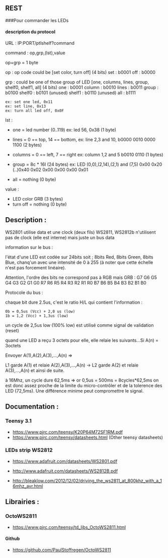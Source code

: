 ## REST

###Pour commander les LEDs

#### description du protocol

URL : IP:PORT/ptlshelf?command

command : op,grp,(lst),value

op+grp = 1 byte

op : op code could be [set color, turn off]  (4 bits)
    set : b0001
    off : b0000
    
grp : could be one of those group of LED [one, columns, lines,  group, shelf0, shelf1, all] (4 bits)
    one     : b0001
    column  : b0010 
    lines   : b0011
    group   : b0100
    shelf0  : b0101 (unused)
    shelf1  : b0110 (unused)
    all     : b1111
    
    ex: set one led, 0x11
    ex: set line, 0x13
    ex: turn all led off, 0x0F
    
lst :

 * one = led number (0..119)  ex: led 56, 0x38 (1 byte)

 * lines = 0 == top, 14 == bottom, ex: line 2,3 and 10, b0000 0010 0000 1100 (2 bytes)
 * columns = 0 == left, 7 == right ex: column 1,2 and 5 b0010 0110 (1 bytes)

 * group = 8c * 16l (24 bytes) ex: LED (0,0),(2,14),(2,1) and (7,5) 0x00 0x20 (..)0x40 0x02 0x00 0x00 0x00 0x01

 * all = nothing (0 byte)

value :

 * LED color GRB (3 bytes)
 * turn off = nothing (0 byte)


## Description :


WS2801 utilise data et une clock (deux fils)
WS2811, WS2812b n'utilisent pas de clock (elle est interne) mais juste un bus data


information sur le bus :

l'état d'une LED est codée sur 24bits soit ; 
8bits Red, 8bits Green, 8bits Blue, chanq'un avec une intensité de 0 à 255
(à noter que cette échelle n'est pas forcement linéaire).

Attention, l'ordre des bits ne correspond pas à RGB mais GRB :
G7 G6 G5 G4 G3 G2 G1 G0 R7 R6 R5 R4 R3 R2 R1 R0 B7 B6 B5 B4 B3 B2 B1 B0


Protocole du bus :

chaque bit dure 2.5us, c'est le ratio H/L qui contient l'information :

    0b = 0,5us (Vcc) + 2,0 us (low)
    1b = 1,2 (Vcc) + 1,3us (low)

un cycle de 2,5us low (100% low) est utilisé comme signal de validation (reset)

quand une LED a reçu 3 octets pour elle, elle relaie les suivants...Si A(n) = 3octets

Envoyer A(1),A(2),A(3),...,A(n) => 

  L1 garde A(1) et relaie A(2),A(3),...,A(n) -> L2 garde A(2) et relaie A(3),...,A(n) 
  et ainsi de suite.


à 16Mhz, un cycle dure 62,5ms => or 0,5us = 500ms = 8cycles*62,5ms on est donc assez
proche de la limite du micro-contrôler et de la tolerence des LED (72,5ms). Une
différence minime peut compromettre le signal.



## Documentation :

### Teensy 3.1

 * https://www.pjrc.com/teensy/K20P64M72SF1RM.pdf
 * https://www.pjrc.com/teensy/datasheets.html (Other teensy datasheets)

### LEDs strip WS2812

 * https://www.adafruit.com/datasheets/WS2801.pdf
 * http://www.adafruit.com/datasheets/WS2812B.pdf

 * http://bleaklow.com/2012/12/02/driving_the_ws2811_at_800khz_with_a_16mhz_avr.html


## Librairies :

### OctoWS2811

 * https://www.pjrc.com/teensy/td_libs_OctoWS2811.html

#### Github

* https://github.com/PaulStoffregen/OctoWS2811

